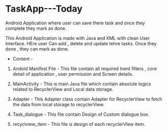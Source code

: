 # TaskApp---Today
Android Application where user can save there task and once they complete they mark as done.

This Android Application is made with Java and XML with clean User Interface. HEre user Can add , delete and update tehre tasks. Once they done , they can mark as done.


* Content - 

1) Andoid Manifest File - This file contain all required Inent filters , core detail of application , user permission and Screen details.

2) MainActivity - This is main Java file which contain absolute logics related to RecyclerView and Local data storage.

3) Adapter - This Adapter class contain Adapter for RecyclerView to fetch the data from local storage to recyclerView.

4) Task_dialogue - This file contain Design of Custom dialogue box.

5) recyclview_item - This file is design of each recyclerVIew item. 
